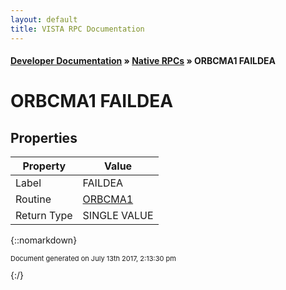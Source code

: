 ```yaml
---
layout: default
title: VISTA RPC Documentation
---
```


#### [Developer Documentation](../index) &#187; [Native RPCs](TableOfContents) &#187; ORBCMA1 FAILDEA<br/>
# ORBCMA1 FAILDEA



## Properties

Property | Value
--- | ---
Label | FAILDEA
Routine | [ORBCMA1](http://code.osehra.org/dox/Routine_ORBCMA1_source.html)
Return Type | SINGLE VALUE




{::nomarkdown} <br/><p style="font-size: 11px">Document generated on July 13th 2017, 2:13:30 pm</p>{:/}